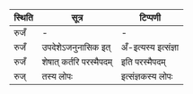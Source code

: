 | स्थिति | सूत्र | टिप्पणी |
| ----- | ------- | ------ |
| रुजँ | - | - |
| रुजँ | उपदेशेऽजनुनासिक इत् | अँ-इत्यस्य इत्संज्ञा |
| रुजँ | शेषात् कर्तरि परस्मैपदम् | इति परस्मैपदम् |
| रुज् | तस्य लोपः | इत्संज्ञकस्य लोपः |
